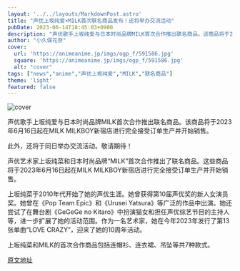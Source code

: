 ```yaml
---
layout: '../../layouts/MarkdownPost.astro'
title: "声优上坂纯爱×MILK首次联名商品发布！还将举办交流活动"
pubDate: 2023-06-14T18:45:03+0900
description: "声优歌手上坂纯爱与日本时尚品牌MILK首次合作推出联名商品。该商品将于2023年6月16日起在MILK MILKBOY新宿店进行完全接受订单生产并开始销售。"
author: "小久保花奈"
cover:
  url: 'https://animeanime.jp/imgs/ogp_f/591586.jpg'
  square: 'https://animeanime.jp/imgs/ogp_f/591586.jpg'
  alt: "cover"
tags: ["news","anime","声优上坂纯爱","MILK","联名商品"]
theme: 'light'
featured: false
---
```


![cover](https://animeanime.jp/imgs/ogp_f/591586.jpg)

声优歌手上坂纯爱与日本时尚品牌MILK首次合作推出联名商品。该商品将于2023年6月16日起在MILK MILKBOY新宿店进行完全接受订单生产并开始销售。

此外，还将于同日举办交流活动。敬请期待！

声优艺术家上坂纯菜和日本时尚品牌“MILK”首次合作推出了联名商品。这些商品将于2023年6月16日起在MILK MILKBOY新宿店进行完全接受订单生产并开始销售。

上坂纯菜于2010年代开始了她的声优生涯。她曾获得第10届声优奖的新人女演员奖。她曾在《Pop Team Epic》和《Urusei Yatsura》等广泛的作品中出演。她还尝试了在舞台剧《GeGeGe no Kitaro》中扮演猫女和担任声优综艺节目的主持人等，进一步扩展了她的活动范围。作为一名艺术家，她在今年2023年发行了第13张单曲“LOVE CRAZY”，迎来了她的10周年活动。

上坂纯菜和MILK的首次合作商品包括连帽衫、连衣裙、吊坠等共7种款式。

  [原文地址](https://animeanime.jp/article/2023/06/14/77921.html)